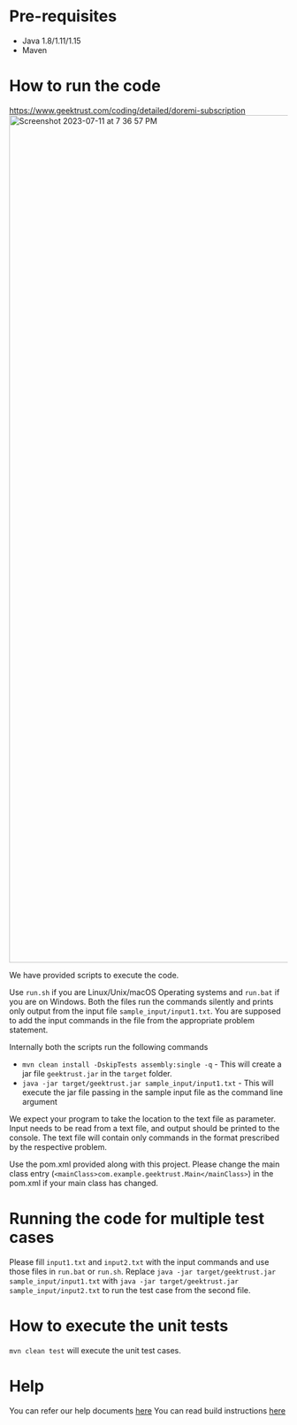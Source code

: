 # Pre-requisites
* Java 1.8/1.11/1.15
* Maven

# How to run the code
https://www.geektrust.com/coding/detailed/doremi-subscription
<img width="1533" alt="Screenshot 2023-07-11 at 7 36 57 PM" src="https://github.com/bhoomikars/DoReMi-Subscription/assets/57263117/98a265d3-254e-4805-a5ee-16fe5be5cfd8">


We have provided scripts to execute the code. 

Use `run.sh` if you are Linux/Unix/macOS Operating systems and `run.bat` if you are on Windows.  Both the files run the commands silently and prints only output from the input file `sample_input/input1.txt`. You are supposed to add the input commands in the file from the appropriate problem statement. 

Internally both the scripts run the following commands 

 * `mvn clean install -DskipTests assembly:single -q` - This will create a jar file `geektrust.jar` in the `target` folder.
 * `java -jar target/geektrust.jar sample_input/input1.txt` - This will execute the jar file passing in the sample input file as the command line argument

 We expect your program to take the location to the text file as parameter. Input needs to be read from a text file, and output should be printed to the console. The text file will contain only commands in the format prescribed by the respective problem.

 Use the pom.xml provided along with this project. Please change the main class entry (`<mainClass>com.example.geektrust.Main</mainClass>`) in the pom.xml if your main class has changed.

 # Running the code for multiple test cases

 Please fill `input1.txt` and `input2.txt` with the input commands and use those files in `run.bat` or `run.sh`. Replace `java -jar target/geektrust.jar sample_input/input1.txt` with `java -jar target/geektrust.jar sample_input/input2.txt` to run the test case from the second file. 

 # How to execute the unit tests

 `mvn clean test` will execute the unit test cases.

# Help

You can refer our help documents [here](https://help.geektrust.com)
You can read build instructions [here](https://github.com/geektrust/coding-problem-artefacts/tree/master/Java)
